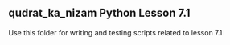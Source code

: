 ## qudrat_ka_nizam Python Lesson 7.1
Use this folder for writing and testing scripts related to lesson 7.1